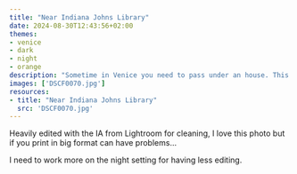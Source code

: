 ```yaml
---
title: "Near Indiana Johns Library"
date: 2024-08-30T12:43:56+02:00
themes:
- venice
- dark
- night
- orange
description: "Sometime in Venice you need to pass under an house. This is one of them"
images: ['DSCF0070.jpg']
resources:
- title: "Near Indiana Johns Library"
  src: 'DSCF0070.jpg'
---
```


Heavily edited with the IA from Lightroom for cleaning, I love this photo but if you print in big format can have problems...

I need to work more on the night setting for having less editing.
